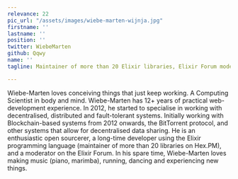 ```yaml
---
relevance: 22
pic_url: "/assets/images/wiebe-marten-wijnja.jpg"
firstname: ''
lastname: ''
position: ''
twitter: WiebeMarten
github: Qqwy
name: ''
tagline: Maintainer of more than 20 Elixir libraries, Elixir Forum moderator

---
```

<p>Wiebe-Marten loves conceiving things that just keep working. A Computing Scientist in body and mind. Wiebe-Marten has 12+ years of practical web-development experience. In 2012, he started to specialise in working with decentralised, distributed and fault-tolerant systems. Initially working with Blockchain-based systems from 2012 onwards, the BitTorrent protocol, and other systems that allow for decentralised data sharing. He is an enthusiastic open sourcerer, a long-time developer using the Elixir programming language (maintainer of more than 20 libraries on Hex.PM), and a moderator on the Elixir Forum. In his spare time, Wiebe-Marten loves making music (piano, marimba), running, dancing and experiencing new things. </p>